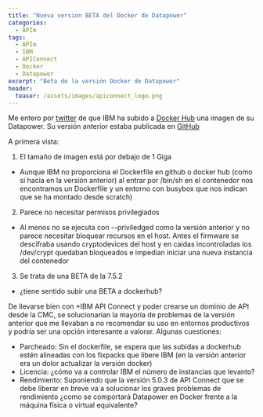 ```yaml
---
title: "Nueva version BETA del Docker de Datapower"
categories:
  - APIm
tags:
  - APIm
  - IBM
  - APIConnect
  - Docker
  - Datapower
excerpt: "Beta de la versión Docker de Datapower"
header:
  teaser: /assets/images/apiconnect_logo.png
---
```


Me entero por [twitter](https://twitter.com/UCZ443/status/760591394645872640) de que IBM ha subido a [Docker Hub](https://hub.docker.com/r/ibmcom/datapower/) una imagen de su Datapower. Su versión anterior estaba publicada en [GitHub](https://github.com/ibm-datapower/datapower-labs)

A primera vista:
1. El tamaño de imagen está por debajo de 1 Giga
  * Aunque IBM no proporciona el Dockerfile en github o docker hub (como si hacia en la versión anterior) al entrar por /bin/sh en el contenedor nos encontramos un Dockerfile y un entorno con busybox que nos indican que se ha montado desde scratch)
2. Parece no necesitar permisos privilegiados
  * Al menos no se ejecuta con --priviledged como la versión anterior y no parece necesitar bloquear recursos en el host. Antes el firmware se descifraba usando cryptodevices del host y en caidas incontroladas los /dev/crypt quedaban bloqueados e impedian iniciar una nueva instancia del contenedor
3. Se trata de una BETA de la 7.5.2 
  * ¿tiene sentido subir una BETA a dockerhub?

De llevarse bien con +IBM API Connect​ y poder crearse un dominio de API desde la CMC, se solucionarían la mayoría de problemas de la versión anterior que me llevaban a no recomendar su uso en entornos productivos y podría ser una opción interesante a valorar. Algunas cuestiones:
- Parcheado: Sin el dockerfile, se espera que las subidas a dockerhub estén alineadas con los fixpacks que libere IBM (en la versión anterior era un dolor actualizar la versión docker)
- Licencia: ¿cómo va a controlar IBM el número de instancias que levanto?
- Rendimiento: Suponiendo que la versión 5.0.3 de API Connect que se debe liberar en breve va a solucionar los graves problemas de rendimiento ¿como se comportará Datapower en Docker frente a la máquina física o virtual equivalente? 